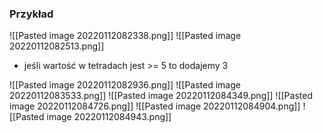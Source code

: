 ### Przykład
![[Pasted image 20220112082338.png]]
![[Pasted image 20220112082513.png]]

- jeśli wartość w tetradach jest >= 5 to dodajemy 3

![[Pasted image 20220112082936.png]]
![[Pasted image 20220112083533.png]]
![[Pasted image 20220112084349.png]]
![[Pasted image 20220112084726.png]]
![[Pasted image 20220112084904.png]]
![[Pasted image 20220112084943.png]]
